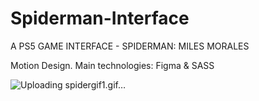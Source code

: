 # Spiderman-Interface 

A PS5 GAME INTERFACE - SPIDERMAN: MILES MORALES 

Motion Design. Main technologies: Figma & SASS 


![Uploading spidergif1.gif…]()
